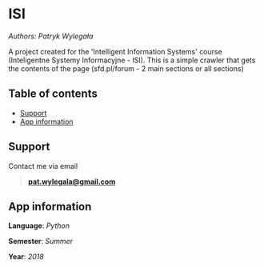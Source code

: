 # ISI
*Authors: Patryk Wylegała*

A project created for the 'Intelligent Information Systems' course (Inteligentne Systemy Informacyjne - ISI). This is a simple crawler that gets the contents of the page (sfd.pl/forum - 2 main sections or all sections)

## Table of contents

- [Support](#support)
- [App information](#app-information)

## Support

Contact me via email

> **pat.wylegala@gmail.com**

## App information

**Language**: _Python_

**Semester**: _Summer_

**Year**: _2018_
